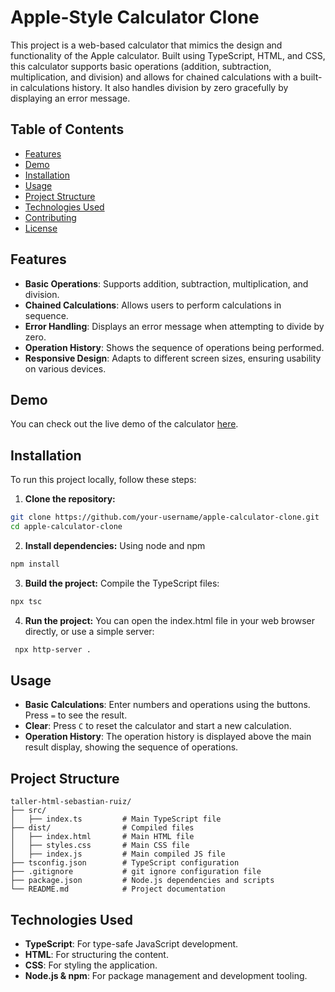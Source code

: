 # Apple-Style Calculator Clone

This project is a web-based calculator that mimics the design and functionality of the Apple calculator. Built using TypeScript, HTML, and CSS, this calculator supports basic operations (addition, subtraction, multiplication, and division) and allows for chained calculations with a built-in calculations history. It also handles division by zero gracefully by displaying an error message.

## Table of Contents

- [Features](#features)
- [Demo](#demo)
- [Installation](#installation)
- [Usage](#usage)
- [Project Structure](#project-structure)
- [Technologies Used](#technologies-used)
- [Contributing](#contributing)
- [License](#license)

## Features

- **Basic Operations**: Supports addition, subtraction, multiplication, and division.
- **Chained Calculations**: Allows users to perform calculations in sequence.
- **Error Handling**: Displays an error message when attempting to divide by zero.
- **Operation History**: Shows the sequence of operations being performed.
- **Responsive Design**: Adapts to different screen sizes, ensuring usability on various devices.

## Demo

You can check out the live demo of the calculator [here](https://20242-ingenieria-web-udea-mj.github.io/taller-html-sebastian-ruiz/).

## Installation

To run this project locally, follow these steps:

1. **Clone the repository:**

```bash
git clone https://github.com/your-username/apple-calculator-clone.git
cd apple-calculator-clone
```

2. **Install dependencies:**
Using node and npm

```bash
npm install
```
3. **Build the project:**
Compile the TypeScript files:

```bash
npx tsc
```
4. **Run the project:**
You can open the index.html file in your web browser directly, or use a simple server:

```bash
 npx http-server .
```

## Usage

- **Basic Calculations**: Enter numbers and operations using the buttons. Press `=` to see the result.
- **Clear**: Press `C` to reset the calculator and start a new calculation.
- **Operation History**: The operation history is displayed above the main result display, showing the sequence of operations.

## Project Structure

```plaintext
taller-html-sebastian-ruiz/
├── src/
│   ├── index.ts         # Main TypeScript file
├── dist/                # Compiled files
│   ├── index.html       # Main HTML file
│   ├── styles.css       # Main CSS file
│   ├── index.js         # Main compiled JS file
├── tsconfig.json        # TypeScript configuration
├── .gitignore           # git ignore configuration file
├── package.json         # Node.js dependencies and scripts
└── README.md            # Project documentation
```

## Technologies Used

- **TypeScript**: For type-safe JavaScript development.
- **HTML**: For structuring the content.
- **CSS**: For styling the application.
- **Node.js & npm**: For package management and development tooling.
